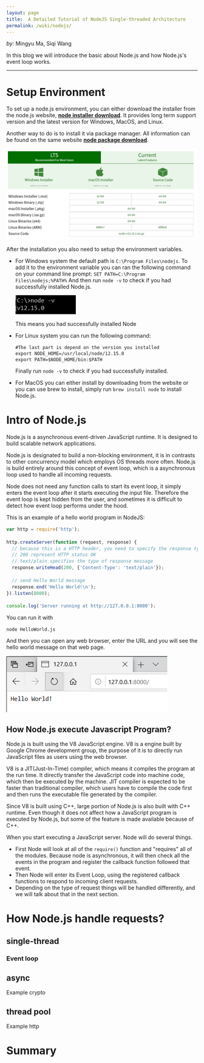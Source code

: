```yaml
---
layout: page
title:  A Detailed Tutorial of NodeJS Single-threaded Architecture
permalink: /wiki/nodejs/
---
```


*by:* Mingyu Ma, Siqi Wang


In this blog we will introduce the basic about Node.js and how Node.js's event loop works.

---

# Setup Environment
To set up a node.js environment, you can either download the installer from the node.js website, [**node installer download**](https://nodejs.org/en/). It provides long term support version and the latest version for Windows, MacOS, and Linux.

Another way to do is to install it via package manager. All information can be found on the same website [**node package download**](https://nodejs.org/en/download/package-manager/).

![Node Install](./node_install.PNG)

After the installation you also need to setup the environment variables.
 -  For Windows system the default path is `C:\Program Files\nodejs`. To add it to the environment variable you can ran the following command on your command line prompt:
 `SET PATH=C:\Program Files\nodejs;%PATH%`
 And then run `node -v` to check if you had successfully installed Node.js.

     ![Node Version](./node_version.PNG)

     This means you had successfully installed Node
 -  For Linux system you can run the following command:
    ```
    #The last part is depend on the version you installed
    export NODE_HOME=/usr/local/node/12.15.0
    export PATH=$NODE_HOME/bin:$PATH
    ```
    Finally run `node -v` to check if you had successfully installed.

 -  For MacOS you can either install by downloading from the website or you can use brew to install, simply run `brew install node` to install Node.js.

# Intro of Node.js

Node.js is a asynchronous event-driven JavaScript runtime. It is designed to build scalable network applications.

Node.js is designated to build a non-blocking environment, it is in contrasts to other concurrency model which employs OS threads more often. Node.js is build entirely around this concept of event loop, which is a asynchronous loop used to handle all incoming requests.

Node does not need any function calls to start its event loop, it simply enters the event loop after it starts executing the input file. Therefore the event loop is kept hidden from the user, and sometimes it is difficult to detect how event loop performs under the hood.

This is an example of a hello world program in NodeJS:
```JavaScript
var http = require('http');

http.createServer(function (request, response) {
  // because this is a HTTP header, you need to specify the response type
  // 200 represent HTTP status OK
  // text/plain specifies the type of response message
  response.writeHead(200, {'Content-Type': 'text/plain'});

  // send Hello World message
  response.end('Hello World!\n');
}).listen(8000);

console.log('Server running at http://127.0.0.1:8000');
```
You can run it with
```
node HelloWorld.js
```
And then you can open any web browser, enter the URL and you will see the hello world message on that web page.

![Hello World](./hello_world.PNG)

## How Node.js execute Javascript Program?

Node.js is built using the V8 JavaScript engine. V8 is a engine built by Google Chrome development group, the purpose of it is to directly run JavaScript files as users using the web browser.

V8 is a JIT(Just-In-Time) compiler, which means it compiles the program at the run time. It directly transfer the JavaScript code into machine code, which then be executed by the machine. JIT compiler is expected to be faster than traditional compiler, which users have to compile the code first and then runs the executable file generated by the compiler.

Since V8 is built using C++, large portion of Node.js is also built with C++ runtime. Even though it does not affect how a JavaScript program is executed by Node.js, but some of the feature is made available because of C++.

When you start executing a JavaScript server. Node will do several things.
 -  First Node will look at all of the `require()` function and "requires" all of the modules. Because node is asynchronous, it will then check all the events in the program and register the callback function followed that event.
 -  Then Node will enter its Event Loop, using the registered callback functions to respond to incoming client requests.
 -  Depending on the type of request things will be handled differently, and we will talk about that in the next section.

# How Node.js handle requests?

## single-thread

### Event loop

## async

Example crypto

## thread pool

Example http

# Summary
